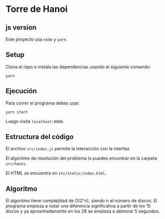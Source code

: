 # Torre de Hanoi 
## js version
Este proyecto usa `node` y `yarn`.

## Setup

Clona el repo e instala las dependencias usando el siguiente comando:

```
yarn
```

## Ejecución

Para correr el programa debes usar:
```
yarn start
```

Luego visita `localhost:8080`.

## Estructura del código

El archivo `src/index.js` permite la interacción con la interfaz.

El algoritmo de resolución del problema lo puedes encontrar en la carpeta `src/hanoi`.

El HTML se encuentra en `stc/static/index.html`.

## Algoritmo
El algoritmo tiene complejidad de O(2^n), siendo n el número de discos. El programa empieza a notar una diferencia significativa a partir de los 15 discos y ya aproximadamente en los 28 se empieza a demorar 5 segundos.